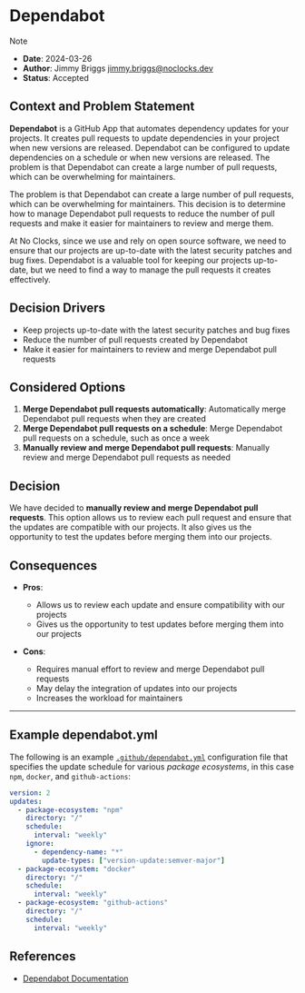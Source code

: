 # Dependabot

> [!NOTE]
> - **Date**: 2024-03-26
> - **Author**: Jimmy Briggs <jimmy.briggs@noclocks.dev>
> - **Status**: Accepted

## Context and Problem Statement

**Dependabot** is a GitHub App that automates dependency updates for your projects. It creates pull requests to update dependencies in your project when new versions are released. Dependabot can be configured to update dependencies on a schedule or when new versions are released. The problem is that Dependabot can create a large number of pull requests, which can be overwhelming for maintainers.

The problem is that Dependabot can create a large number of pull requests, which can be overwhelming for maintainers. This decision is to determine how to manage Dependabot pull requests to reduce the number of pull requests and make it easier for maintainers to review and merge them.

At No Clocks, since we use and rely on open source software, we need to ensure that our projects are up-to-date with the latest security patches and bug fixes. Dependabot is a valuable tool for keeping our projects up-to-date, but we need to find a way to manage the pull requests it creates effectively.

## Decision Drivers

- Keep projects up-to-date with the latest security patches and bug fixes
- Reduce the number of pull requests created by Dependabot
- Make it easier for maintainers to review and merge Dependabot pull requests

## Considered Options

1. **Merge Dependabot pull requests automatically**: Automatically merge Dependabot pull requests when they are created
2. **Merge Dependabot pull requests on a schedule**: Merge Dependabot pull requests on a schedule, such as once a week
3. **Manually review and merge Dependabot pull requests**: Manually review and merge Dependabot pull requests as needed

## Decision

We have decided to **manually review and merge Dependabot pull requests**. This option allows us to review each pull request and ensure that the updates are compatible with our projects. It also gives us the opportunity to test the updates before merging them into our projects.

## Consequences

- **Pros**:
  - Allows us to review each update and ensure compatibility with our projects
  - Gives us the opportunity to test updates before merging them into our projects

- **Cons**:
  - Requires manual effort to review and merge Dependabot pull requests
  - May delay the integration of updates into our projects
  - Increases the workload for maintainers

***

## Example dependabot.yml

The following is an example [`.github/dependabot.yml`](.github/dependabot.yml) configuration file that specifies the
update schedule for various *package ecosystems*, in this case `npm`, `docker`, and `github-actions`:

```yaml
version: 2
updates:
  - package-ecosystem: "npm"
    directory: "/"
    schedule:
      interval: "weekly"
    ignore:
      - dependency-name: "*"
        update-types: ["version-update:semver-major"]
  - package-ecosystem: "docker"
    directory: "/"
    schedule:
      interval: "weekly"
  - package-ecosystem: "github-actions"
    directory: "/"
    schedule:
      interval: "weekly"
```

## References

- [Dependabot Documentation](https://docs.github.com/en/code-security/supply-chain-security/keeping-your-dependencies-updated-automatically/about-dependabot-version-updates)
